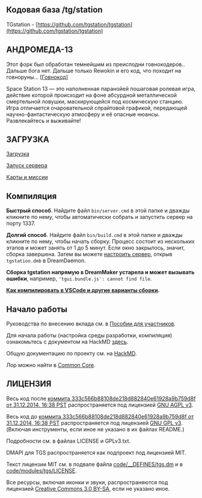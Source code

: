 ## Кодовая база /tg/station

TGstation - [https://github.com/tgstation/tgstation](https://github.com/tgstation/tgstation)

## АНДРОМЕДА-13

Этот форк был обработан темнейшим из преисподни говнокодеров.. Дальше бога нет.
Дальше только Rewokin и его код, что походит на говноруны...
[[Говнокод](.github/images/comics/cultist.gif)]

Space Station 13 — это наполненная паранойей пошаговая ролевая игра, действие которой происходит на фоне абсурдной металлической смертельной ловушки, маскирующейся под космическую станцию. Игра отличается очаровательной спрайтовой графикой, передающей научно-фантастическую атмосферу и её опасные нюансы. Развлекайтесь и выживайте!

## ЗАГРУЗКА

[Загрузка](.github/guides/DOWNLOADING.md)

[Запуск сервера](.github/guides/RUNNING_A_SERVER.md)

[Карты и миссии](.github/guides/MAPS_AND_AWAY_MISSIONS.md)

## Компиляция

**Быстрый способ**. Найдите файл `bin/server.cmd` в этой папке и дважды кликните по нему, чтобы автоматически собрать и запустить сервер на порту 1337.

**Долгий способ**. Найдите файл `bin/build.cmd` в этой папке и дважды кликните по нему, чтобы начать сборку. Процесс состоит из нескольких этапов и может занять от 1 до 5 минут. Если окно закрылось, значит, сборка завершена. Затем вы можете [настроить сервер](.github/guides/RUNNING_A_SERVER.md), открыв `tgstation.dmb` в DreamDaemon.

**Сборка tgstation напрямую в DreamMaker устарела и может вызывать ошибки**, например, `'tgui.bundle.js': cannot find file`.

**[Как компилировать в VSCode и другие варианты сборки](tools/build/README.md).**

## Начало работы

Руководства по внесению вклада см. в [Пособии для участников](.github/CONTRIBUTING.md).

Для начала работы (настройка среды разработки, компиляция) ознакомьтесь с документом на HackMD [здесь](https://hackmd.io/@tgstation/HJ8OdjNBc#tgstation-Development-Guide).

Общую документацию по проекту см. на [HackMD](https://hackmd.io/@tgstation).

Лор можно найти в [Common Core](https://github.com/tgstation/common_core).

## ЛИЦЕНЗИЯ

Весь код после [коммита 333c566b88108de218d882840e61928a9b759d8f от 31.12.2014, 16:38 PST](https://github.com/tgstation/tgstation/commit/333c566b88108de218d882840e61928a9b759d8f) распространяется под лицензией [GNU AGPL v3](https://www.gnu.org/licenses/agpl-3.0.html).

Весь код до [коммита 333c566b88108de218d882840e61928a9b759d8f от 31.12.2014, 16:38 PST](https://github.com/tgstation/tgstation/commit/333c566b88108de218d882840e61928a9b759d8f) распространяется под лицензией [GNU GPL v3](https://www.gnu.org/licenses/gpl-3.0.html). (Включая инструменты, если иное не указано в их файлах README.)

Подробности см. в файлах LICENSE и GPLv3.txt.

DMAPI для TGS распространяется как подпроект под лицензией MIT.

Текст лицензии MIT см. в подвале файла [code/\_\_DEFINES/tgs.dm](./code/__DEFINES/tgs.dm) и в [code/modules/tgs/LICENSE](./code/modules/tgs/LICENSE).

Все ресурсы, включая иконки и звуки, распространяются под лицензией [Creative Commons 3.0 BY-SA](https://creativecommons.org/licenses/by-sa/3.0/), если не указано иное.
